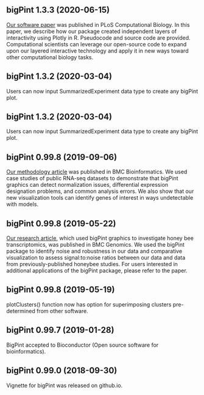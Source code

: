 ## bigPint 1.3.3 (2020-06-15)
[Our software paper](https://doi.org/10.1371/journal.pcbi.1007912) was published in PLoS Computational Biology. In this paper, we describe how our package created independent layers of interactivity using Plotly in R. Pseudocode and source code are provided. Computational scientists can leverage our open-source code to expand upon our layered interactive technology and apply it in new ways toward other computational biology tasks.

## bigPint 1.3.2 (2020-03-04)
Users can now input SummarizedExperiment data type to create any bigPint plot.

## bigPint 1.3.2 (2020-03-04)
Users can now input SummarizedExperiment data type to create any bigPint plot.

## bigPint 0.99.8 (2019-09-06)
[Our methodology article](https://doi.org/10.1186/s12859-019-2968-1) was published in BMC Bioinformatics. We used case studies of public RNA-seq datasets to demonstrate that bigPint graphics can detect normalization issues, differential expression designation problems, and common analysis errors. We also show that our new visualization tools can identify genes of interest in ways undetectable with models.

## bigPint 0.99.8 (2019-05-22)
[Our research article](https://doi.org/10.1186/s12864-019-5767-1), which used bigPint graphics to investigate honey bee transcriptomics, was published in BMC Genomics. We used the bigPint package to identify noise and robustness in our data and comparative visualization to assess signal:to:noise ratios between our data and data from previously-published honeybee studies. For users interested in additional applications of the bigPint package, please refer to the paper.

## bigPint 0.99.8 (2019-05-19)
plotClusters() function now has option for superimposing clusters pre-determined from other software.

## bigPint 0.99.7 (2019-01-28)
BigPint accepted to Bioconductor (Open source software for bioinformatics).

## bigPint 0.99.0 (2018-09-30)
Vignette for bigPint was released on github.io.